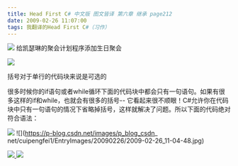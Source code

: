 ```yaml
---
title: Head First C# 中文版 图文皆译 第六章 继承 page212
date: 2009-02-26 11:07:00
tags: 我翻译的Head First C#（习作）
---
```

![](https://p-blog.csdn.net/images/p_blog_csdn_net/cuipengfei1/EntryImages/20090226/2009-02-26_10-45-18.jpg) 给凯瑟琳的聚会计划程序添加生日聚会

![](https://p-blog.csdn.net/images/p_blog_csdn_net/cuipengfei1/EntryImages/20090226/2009-02-26_10-47-06.jpg)

括号对于单行的代码块来说是可选的

很多时候你的if语句或者while循环下面的代码块中都会只有一句语句。如果有很多这样的if和while，也就会有很多的括号--
它看起来很不顺眼！C#允许你在代码块中只有一句语句的情况下省略掉括号，这样就解决了问题。所以下面的代码绝对符合语法：

![](https://p-blog.csdn.net/images/p_blog_csdn_net/cuipengfei1/EntryImages/20090226/2009-02-26_11-04-40.jpg) ![](https://p-blog.csdn.net/images/p_blog_csdn_
net/cuipengfei1/EntryImages/20090226/2009-02-26_11-04-48.jpg)



[ ![](https://profile.csdnimg.cn/5/2/5/3_cuipengfei1)
![](https://g.csdnimg.cn/static/user-reg-year/1x/11.png)
](https://blog.csdn.net/cuipengfei1)





